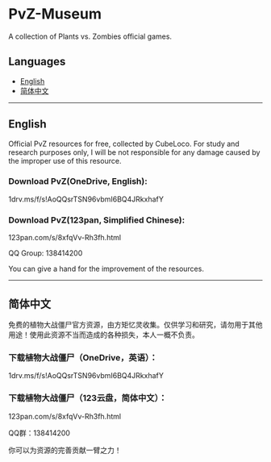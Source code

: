 # PvZ-Museum
A collection of Plants vs. Zombies official games.

## Languages
- [English](#English)
- [简体中文](#简体中文)

---

## English
Official PvZ resources for free, collected by CubeLoco. For study and research purposes only, I will be not responsible for any damage caused by the improper use of this resource.

### Download PvZ(OneDrive, English):
1drv.ms/f/s!AoQQsrTSN96vbmI6BQ4JRkxhafY

### Download PvZ(123pan, Simplified Chinese):
123pan.com/s/8xfqVv-Rh3fh.html

QQ Group:
138414200

You can give a hand for the improvement of the resources.

---
## 简体中文
免费的植物大战僵尸官方资源，由方矩忆灵收集。仅供学习和研究，请勿用于其他用途！使用此资源不当而造成的各种损失，本人一概不负责。

### 下载植物大战僵尸（OneDrive，英语）：
1drv.ms/f/s!AoQQsrTSN96vbmI6BQ4JRkxhafY

### 下载植物大战僵尸（123云盘，简体中文）：
123pan.com/s/8xfqVv-Rh3fh.html

QQ群：138414200

你可以为资源的完善贡献一臂之力！
